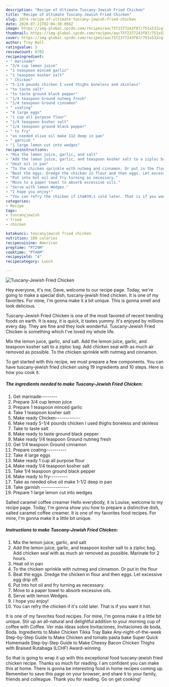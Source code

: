 ```yaml
---
description: "Recipe of Ultimate Tuscany-Jewish Fried Chicken"
title: "Recipe of Ultimate Tuscany-Jewish Fried Chicken"
slug: 1074-recipe-of-ultimate-tuscany-jewish-fried-chicken
date: 2020-07-21T02:04:30.056Z
image: https://img-global.cpcdn.com/recipes/aac75f2377243f87/751x532cq70/tuscany-jewish-fried-chicken-recipe-main-photo.jpg
thumbnail: https://img-global.cpcdn.com/recipes/aac75f2377243f87/751x532cq70/tuscany-jewish-fried-chicken-recipe-main-photo.jpg
cover: https://img-global.cpcdn.com/recipes/aac75f2377243f87/751x532cq70/tuscany-jewish-fried-chicken-recipe-main-photo.jpg
author: Troy Ball
ratingvalue: 5
reviewcount: 8703
recipeingredient:
- " marinade"
- "3/4 cup lemon juice"
- "1 teaspoon minced garlic"
- "1 teaspoon kosher salt"
- " Chicken"
- "5-1/4 pounds chicken I used thighs boneless and skinless"
- "to taste salt"
- "to taste ground black pepper"
- "1/4 teaspoon Ground nutmeg fresh"
- "1/4 teaspoon Ground cinnamon"
- " coating"
- "4 large eggs"
- "1 cup all purpose flour"
- "1/4 teaspoon kosher salt"
- "1/4 teaspoon ground black pepper"
- " to fry"
- "as needed olive oil make 112 deep in pan"
- " garnish "
- "1 large lemon cut into wedges"
recipeinstructions:
- "Mix the lemon juice, garlic, and salt"
- "Add the lemon juice, garlic, and teaspoon kosher salt to a ziploc bag. Add chicken seal with as much air removed as possible. Marinate for 2 hours."
- "Heat oil in pan"
- "To the chicken sprinkle with nutmeg and cinnamon. Or put in the flour"
- "Beat the eggs. Dredge the chicken in flour and then eggs. Let excessive egg drip off."
- "Put into hot oil and fry turning as necessary."
- "Move to a paper towel to absorb excessive oils."
- "Serve with lemon Wedges."
- "I hope you enjoy!"
- "You can refry the chicken if it&#39;s cold later. That is if you want it hot."
categories:
- Recipe
tags:
- tuscanyjewish
- fried
- chicken

katakunci: tuscanyjewish fried chicken 
nutrition: 189 calories
recipecuisine: American
preptime: "PT29M"
cooktime: "PT46M"
recipeyield: "4"
recipecategory: Lunch

---
```



![Tuscany-Jewish Fried Chicken](https://img-global.cpcdn.com/recipes/aac75f2377243f87/751x532cq70/tuscany-jewish-fried-chicken-recipe-main-photo.jpg)

Hey everyone, it's me, Dave, welcome to our recipe page. Today, we're going to make a special dish, tuscany-jewish fried chicken. It is one of my favorites. For mine, I'm gonna make it a bit unique. This is gonna smell and look delicious.

Tuscany-Jewish Fried Chicken is one of the most favored of recent trending foods on earth. It is easy, it is quick, it tastes yummy. It's enjoyed by millions every day. They are fine and they look wonderful. Tuscany-Jewish Fried Chicken is something which I've loved my whole life.

Mix the lemon juice, garlic, and salt. Add the lemon juice, garlic, and teaspoon kosher salt to a ziploc bag. Add chicken seal with as much air removed as possible. To the chicken sprinkle with nutmeg and cinnamon.


To get started with this recipe, we must prepare a few components. You can have tuscany-jewish fried chicken using 19 ingredients and 10 steps. Here is how you cook it.

<!--inarticleads1-->

##### The ingredients needed to make Tuscany-Jewish Fried Chicken:

1. Get  marinade--------
1. Prepare 3/4 cup lemon juice
1. Prepare 1 teaspoon minced garlic
1. Take 1 teaspoon kosher salt
1. Make ready  Chicken------------
1. Make ready 5-1/4 pounds chicken I used thighs boneless and skinless
1. Take to taste salt
1. Make ready to taste ground black pepper
1. Make ready 1/4 teaspoon Ground nutmeg fresh
1. Get 1/4 teaspoon Ground cinnamon
1. Prepare  coating----------
1. Take 4 large eggs
1. Make ready 1 cup all purpose flour
1. Make ready 1/4 teaspoon kosher salt
1. Take 1/4 teaspoon ground black pepper
1. Make ready  to fry---------
1. Take as needed olive oil make 1-1/2 deep in pan
1. Take  garnish --------------
1. Prepare 1 large lemon cut into wedges


Salted caramel coffee creamer Hello everybody, it is Louise, welcome to my recipe page. Today, I&#39;m gonna show you how to prepare a distinctive dish, salted caramel coffee creamer. It is one of my favorites food recipes. For mine, I&#39;m gonna make it a little bit unique. 

<!--inarticleads2-->

##### Instructions to make Tuscany-Jewish Fried Chicken:

1. Mix the lemon juice, garlic, and salt
1. Add the lemon juice, garlic, and teaspoon kosher salt to a ziploc bag. Add chicken seal with as much air removed as possible. Marinate for 2 hours.
1. Heat oil in pan
1. To the chicken sprinkle with nutmeg and cinnamon. Or put in the flour
1. Beat the eggs. Dredge the chicken in flour and then eggs. Let excessive egg drip off.
1. Put into hot oil and fry turning as necessary.
1. Move to a paper towel to absorb excessive oils.
1. Serve with lemon Wedges.
1. I hope you enjoy!
1. You can refry the chicken if it&#39;s cold later. That is if you want it hot.


It is one of my favorites food recipes. For mine, I&#39;m gonna make it a little bit unique. Stir up an all-natural and delightful addition to your morning cup of coffee with Coffee. Ver más ideas sobre Invitaciones, Invitaciones de boda, Boda. Ingredients to Make Chicken Tikka Tray Bake Any-night-of-the-week Step-by-Step Guide to Make Chicken and tomato pasta bake Super Quick Homemade Step-by-Step Guide to Make Cheesy Bacon Chicken Thighs with Braised Rutabaga (LCHF) Award-winning 

So that is going to wrap it up with this exceptional food tuscany-jewish fried chicken recipe. Thanks so much for reading. I am confident you can make this at home. There is gonna be interesting food in home recipes coming up. Remember to save this page on your browser, and share it to your family, friends and colleague. Thank you for reading. Go on get cooking!
